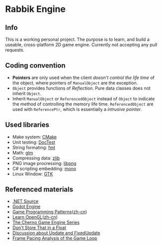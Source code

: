 # Rabbik Engine
## Info
This is a working personal project. The purpose is to learn, and build a useable, cross-platform 2D game engine.
Currently not accepting any pull requests.

## Coding convention
* **Pointers** are only used when the client *doesn't control the life time* of the object, where pointers of `ManualObject` are the exception.
* `Object` provides functions of *Reflection*. Pure data classes does not inherit `Object`.
* Inherit `ManualObject` or `ReferencedObject` instead of `Object` to indicate the method of controlling the memory life time. `ReferencedObject` are used with `ReferencePtr`, which is essentially a *intrusive pointer*.

## Used libraries
* Make system: [CMake](https://cmake.org)
* Unit testing: [DocTest](https://github.com/onqtam/doctest)
* String formating: [fmt](https://github.com/fmtlib/fmt)
* Math: [glm](https://github.com/g-truc/glm)
* Compressing data: [zlib](https://github.com/madler/zlib)
* PNG image procressing: [libpng](https://github.com/glennrp/libpng)
* C# scripting embedding: [mono](mono-project.com)
* Linux Window: [GTK](https://www.gtk.org/)

## Referenced materials
* [.NET Source](https://source.dot.net)
* [Godot Engine](https://godotengine.org/)
* [Game Programming Patterns](https://gameprogrammingpatterns.com/)([zh-cn](https://gpp.tkchu.me/))
* [Learn OpenGL](https://learnopengl.com/)([zh-cn](https://learnopengl-cn.github.io/))
* [The Cherno Game Engine Series](https://www.youtube.com/playlist?list=PLlrATfBNZ98dC-V-N3m0Go4deliWHPFwT)
* [Don't Store That in a Float](https://randomascii.wordpress.com/2012/02/13/dont-store-that-in-a-float/)
* [Discussion about Update and FixedUpdate](https://news.ycombinator.com/item?id=23649406)
* [Frame Pacing Analysis of the Game Loop](https://nkga.github.io/post/frame-pacing-analysis-of-the-game-loop/)
